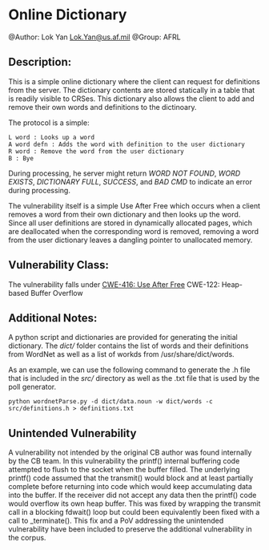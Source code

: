 # Online Dictionary

@Author: Lok Yan <Lok.Yan@us.af.mil>
@Group: AFRL

## Description:

This is a simple online dictionary where the client can request for definitions from the server. The dictionary contents are stored statically in a table that is readily visible to CRSes. This dictionary also allows the client to add and remove their own words and definitions to the dictinoary. 

The protocol is a simple:

	L word : Looks up a word
	A word defn : Adds the word with definition to the user dictionary
	R word : Remove the word from the user dictionary
	B : Bye

During processing, he server might return *WORD NOT FOUND*, *WORD EXISTS*, *DICTIONARY FULL*, *SUCCESS*, and *BAD CMD* to indicate an error during processing.
 
The vulnerability itself is a simple Use After Free which occurs when a client removes a word from their own dictionary and then looks up the word. Since all user definitions are stored in dynamically allocated pages, which are deallocated when the corresponding word is removed, removing a word from the user dictionary leaves a dangling pointer to unallocated memory.

## Vulnerability Class: 

The vulnerability falls under [CWE-416: Use After Free](http://cwe.mitre.org/data/definitions/416.html)
CWE-122: Heap-based Buffer Overflow

## Additional Notes:

A python script and dictionaries are  provided for generating the initial dictionary. The *dict/* folder contains the list of words and their definitions from WordNet as well as a list of workds from /usr/share/dict/words. 

As an example, we can use the following command to generate the .h file that is included in the *src/* directory as well as the .txt file that is used by the poll generator.

	python wordnetParse.py -d dict/data.noun -w dict/words -c src/definitions.h > definitions.txt

## Unintended Vulnerability

A vulnerability not intended by the original CB author was found internally by the CB team. In this vulnerability the printf() internal buffering code attempted to flush to the socket when the buffer filled. The underlying printf() code assumed that the transmit() would block and at least partially complete before returning into code which would keep accumulating data into the buffer. If the receiver did not accept any data then the printf() code would overflow its own heap buffer. This was fixed by wrapping the transmit call in a blocking fdwait() loop but could been equivalently been fixed with a call to _terminate(). This fix and a PoV addressing the unintended vulnerability have been included to preserve the additional vulnerability in the corpus.

